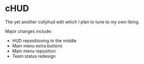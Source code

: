 # cHUD
The yet another collyhud edit which I plan to tune to my own liking.

Major changes include:
- HUD repositioning to the middle
- Main menu extra buttons
- Main menu reposition
- Team status redesign

